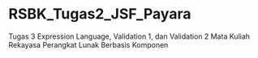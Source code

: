 # RSBK_Tugas2_JSF_Payara
Tugas 3 Expression Language, Validation 1, dan Validation 2 Mata Kuliah Rekayasa Perangkat Lunak Berbasis Komponen
